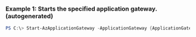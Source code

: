 ### Example 1: Starts the specified application gateway. (autogenerated)
```powershell
PS C:\> Start-AzApplicationGateway -ApplicationGateway {ApplicationGateway}
```

